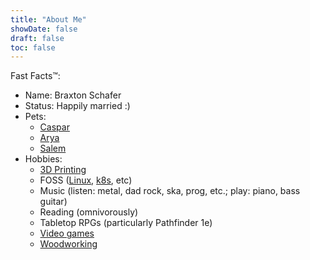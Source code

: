 ```yaml
---
title: "About Me"
showDate: false
draft: false
toc: false
---
```


Fast Facts™:

- Name: Braxton Schafer
- Status: Happily married :)
- Pets:
  - [Caspar](../pets/caspar)
  - [Arya](../pets/arya)
  - [Salem](../pets/salem)
- Hobbies:
  - [3D Printing](../../tags/3d-printing)
  - FOSS ([Linux](../../tags/linux), [k8s](../../tags/k8s), etc)
  - Music (listen: metal, dad rock, ska, prog, etc.; play: piano, bass guitar)
  - Reading (omnivorously)
  - Tabletop RPGs (particularly Pathfinder 1e)
  - [Video games](../../tags/games)
  - [Woodworking](../../tags/woodworking)
